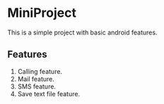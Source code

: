 # MiniProject
This is a simple project with basic android features.

## Features
1. Calling feature. 
2. Mail feature. 
3. SMS feature. 
4. Save text file feature.

